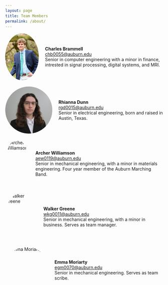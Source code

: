```yaml
---
layout: page
title: Team Members
permalink: /about/
---
```


<style>
    .headshot {
        width: 150px;
        height: 150px; /* Set a fixed height */
        object-fit: cover; /* Prevents the image from stretching */
        border-radius: 50%; /* Optional: Makes the images circular */
    }
    .team-member {
        display: flex;
        align-items: center; /* Vertically aligns the text with the image */
        gap: 20px; /* Adds space between the text and image */
        margin-bottom: 20px; /* Adds space between team members */
    }
</style>

<div class="team-container">
  <div class="team-member">
    <img src="/assets/images/charles_headshot.jpeg" alt="Charles Brammell" class="headshot">
    <div>
      <strong>Charles Brammell</strong>
      <br>
      <a href="mailto:chb0055@auburn.edu">chb0055@auburn.edu</a>
      <br>
      Senior in computer engineering with a minor in finance, intrested in signal processing, digital systems, and MRI.
    </div>
  </div>

  <div class="team-member">
    <img src="/assets/images/Rhianna_Headshot.jpg" alt="Rhianna Dunn" class="headshot">
    <div>
      <strong>Rhianna Dunn</strong>
      <br>
      <a href="mailto:rgd0015@auburn.edu">rgd0015@auburn.edu</a>
      <br>
      Senior in electrical engineering, born and raised in Austin, Texas.
    </div>
  </div>
</div>

  <div class="team-member">
    <img src="/assets/images/archer_headshot.jpg" alt="Archer Williamson" class="headshot">
    <div>
      <strong>Archer Williamson</strong>
      <br>
      <a href="mailto:aew0119@auburn.edu">aew0119@auburn.edu</a>
      <br>
      Senior in mechanical engineering, with a minor in materials engineering. Four year member of the Auburn Marching Band.
    </div>
  </div>
</div>

  <div class="team-member">
    <img src="/assets/images/placehold_headshot.jpg" alt="Walker Greene" class="headshot">
    <div>
      <strong>Walker Greene</strong>
      <br>
      <a href="mailto:wkg0011@auburn.edu">wkg0011@auburn.edu</a>
      <br>
      Senior in mechanical engineering, with a minor in business. Serves as team manager.
    </div>
  </div>
</div>

  <div class="team-member">
    <img src="/assets/images/placehold_headshot.jpg" alt="Emma Moriarty" class="headshot">
    <div>
      <strong>Emma Moriarty</strong>
      <br>
      <a href="mailto:egm0070@auburn.edu">egm0070@auburn.edu</a>
      <br>
      Senior in mechanical engineering. Serves as team scribe.
    </div>
  </div>
</div>